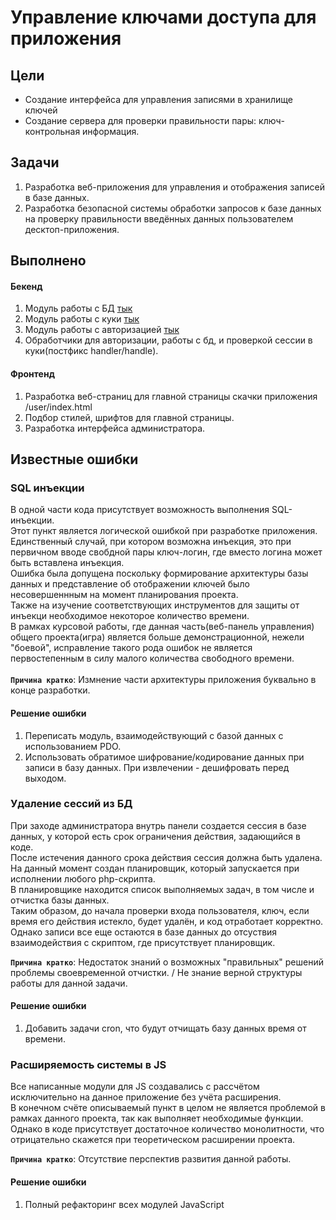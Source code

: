 # Управление ключами доступа для приложения

## Цели
- Создание интерфейса для управления записями в хранилище ключей
- Создание сервера для проверки правильности пары: ключ-контрольная информация.

## Задачи
1. Разработка веб-приложения для управления и отображения записей в базе данных.
2. Разработка безопасной системы обработки запросов к базе данных на проверку правильности введённых данных пользователем десктоп-приложения.

## Выполнено

#### Бекенд
1. Модуль работы с БД [тык](resources/scripts/dbmanager.php)
2. Модуль работы с куки [тык](resources/scripts/cookiemanager.php)
3. Модуль работы с авторизацией [тык](resources/scripts/authmanager.php)
4. Обработчики для авторизации, работы с бд, и проверкой сессии в куки(постфикс handler/handle).

#### Фронтенд
1. Разработка веб-страниц для главной страницы скачки приложения /user/index.html
2. Подбор стилей, шрифтов для главной страницы.
3. Разработка интерфейса администратора.

## Известные ошибки
### SQL инъекции
В одной части кода присутствует возможность выполнения SQL-инъекции.<br>
Этот пункт является логической ошибкой при разработке приложения.<br>
Единственный случай, при котором возможна инъекция, это при первичном вводе свобдной пары ключ-логин, где вместо логина может быть вставлена инъекция.<br>
Ошибка была допущена поскольку формирование архитектуры базы данных и представление об отображении ключей было несовершеннным на момент планирования проекта.<br>
Также на изучение соответствующих инструментов для защиты от инъекци необходимое некоторое количество времени.<br>
В рамках курсовой работы, где данная часть(веб-панель управления) общего проекта(игра) является больше демонстрационной, нежели "боевой", исправление такого рода ошибок не является первостепенным в силу малого количества свободного времени.<br>
<br>
**`Причина кратко`**: Измнение части архитектуры приложения буквально в конце разработки.

#### Решение ошибки
1. Переписать модуль, взаимодействующий с базой данных с использованием PDO.
2. Использовать обратимое шифрование/кодирование данных при записи в базу данных. При извлечении - дешифровать перед выходом.

### Удаление сессий из БД
При заходе администратора внутрь панели создается сессия в базе данных, у которой есть срок ограничения действия, задающийся в коде.<br>
После истечения данного срока действия сессия должна быть удалена.<br>
На данный момент создан планировщик, который запускается при исполнении любого php-скрипта.<br>
В планировщике находится список выполняемых задач, в том числе и отчистка базы данных.<br>
Таким образом, до начала проверки входа пользователя, ключ, если время его действия истекло, будет удалён, и код отработает корректно.<br>
Однако записи все еще остаются в базе данных до отсуствия взаимодействия с скриптом, где присутствует планировщик.<br>

**`Причина кратко`**: Недостаток знаний о возможных "правильных" решений проблемы своевременной отчистки. / Не знание верной структуры работы для данной задачи.

#### Решение ошибки
1. Добавить задачи cron, что будут отчищать базу данных время от времени.

### Расширяемость системы в JS
Все написанные модули для JS создавались с рассчётом исключительно на данное приложение без учёта расширения.<br>
В конечном счёте описываемый пункт в целом не является проблемой в рамках данного проекта, так как выполняет необходимые функции.<br>
Однако в коде присутствует достаточное количество монолитности, что отрицательно скажется при теоретическом расширении проекта.<br>

**`Причина кратко`**: Отсутствие перспектив развития данной работы.

#### Решение ошибки
1. Полный рефакторинг всех модулей JavaScript

